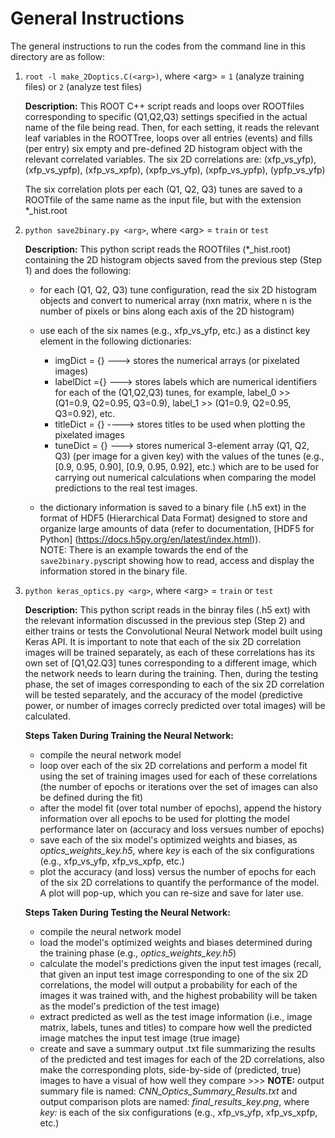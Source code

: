 # General Instructions
The general instructions to run the codes from the command line in this directory are as follow: <br>

1. `root -l make_2Doptics.C(<arg>)`, where \<arg\> = `1` (analyze training files) or `2` (analyze test files) <br>
	
	**Description:** This ROOT C++ script reads and loops over ROOTfiles corresponding to specific (Q1,Q2,Q3) settings specified in the actual name of the file being read. Then, for each setting, it reads the relevant leaf variables in the ROOTTree, loops over all entries (events) and fills (per entry) six empty and pre-defined 2D histogram object with the relevant correlated variables. The six 2D correlations are: (xfp\_vs\_yfp), (xfp\_vs\_ypfp), (xfp\_vs\_xpfp), (xpfp\_vs\_yfp), (xpfp\_vs\_ypfp), (ypfp\_vs\_yfp) <br>

	The six correlation plots per each (Q1, Q2, Q3) tunes are saved to a ROOTfile of the same name as the input file, but with the extension *\_hist.root
	
2. `python save2binary.py <arg>`, where \<arg> = `train` or `test`

	**Description:** This python script reads the ROOTfiles (\*_hist.root) containing the 2D histogram objects saved from the previous step (Step 1) and does the following: 
	* for each (Q1, Q2, Q3) tune configuration, read the six 2D histogram objects and convert to numerical array (nxn matrix, where n is the number of pixels or bins along each axis of the 2D histogram)
	
	
	* use each of the six names (e.g., xfp\_vs\_yfp, etc.) as a distinct key element in the following dictionaries: 
		* imgDict =  {}  ---> stores the numerical arrays (or pixelated images)
		* labelDict ={}  ---> stores labels which are numerical identifiers for each of the (Q1,Q2,Q3) tunes,  for example,  label\_0 >> (Q1=0.9, Q2=0.95, Q3=0.9),  label\_1 >> (Q1=0.9, Q2=0.95, Q3=0.92), etc. 		
		* titleDict = {} ----> stores titles to be used when plotting the pixelated images
		* tuneDict  = {} ---> stores numerical 3-element array (Q1, Q2, Q3) (per image for a given key) with the values of the tunes (e.g., [0.9, 0.95, 0.90], [0.9, 0.95, 0.92], etc.) which are to be used for carrying out numerical calculations when comparing the model predictions to the real test images.
	* the dictionary information is saved to a binary file (.h5 ext) in the format of HDF5 (Hierarchical Data Format) designed to store and organize large amounts of data (refer to documentation, [HDF5 for Python] (https://docs.h5py.org/en/latest/index.html)). 	
NOTE: There is an example towards the end of the `save2binary.py`script showing how to read, access and display the information stored in the binary file.

3. `python keras_optics.py <arg>`, where \<arg> = `train` or `test`

	**Description:** This python script reads in the binray files (.h5 ext) with the relevant information discussed in the previous step (Step 2) and either trains or tests the Convolutional Neural Network model built using Keras API.  It is important to note that each of the six 2D correlation images will be trained separately, as each of these correlations has its own set of [Q1,Q2.Q3] tunes corresponding to a different image, which the network needs to learn during the training. Then, during the testing phase, the set of images corresponding to each of the six 2D correlation will be tested separately, and the accuracy of the model (predictive power, or number of images correcly predicted over total images) will be calculated.

	**Steps Taken During Training the Neural Network:**
	* compile the neural network model 
	* loop over each of the six 2D correlations and perform a model fit using the set of training images used for each of these correlations (the number of epochs or iterations over the set of images can also be defined during the fit)	
	* after the model fit (over total number of epochs), append the history information over all epochs to be used for plotting the model performance later on (accuracy and loss versues number of epochs)
	* save each of the six model's optimized weights and biases, as *optics\_weights_key.h5*, where *key* is each of the six configurations (e.g., xfp\_vs\_yfp, xfp\_vs\_xpfp, etc.)
	* plot the accuracy (and loss) versus the number of epochs for each of the six 2D correlations to quantify the performance of the model. A plot will pop-up, which you can re-size and save for later use.

	**Steps Taken During Testing the Neural Network:** 
	
	* compile the neural network model 
	* load the model's optimized weights and biases determined during the training phase (e.g., *optics\_weights_key.h5*)
	* calculate the model's predictions given the input test images (recall, that given an input test image corresponding to one of the six 2D correlations, the model will output a probability for each of the images it was trained with, and the highest probability will be taken as the model's prediction of the test image)
	* extract predicted as well as the test image information (i.e., image matrix, labels, tunes and titles) to compare how well the predicted image matches the input test image (true image)
	* create and save a summary output .txt file summarizing the results of the predicted and test images for each of the 2D correlations, also make the corresponding plots, side-by-side of (predicted, true) images to have a visual of how well they compare >>>  **NOTE:** output summary file is named:  *CNN\_Optics\_Summary\_Results.txt*  and output comparison plots are named: *final\_results\_key.png*, where *key:* is each of the six configurations (e.g., xfp\_vs\_yfp, xfp\_vs\_xpfp, etc.)
	
